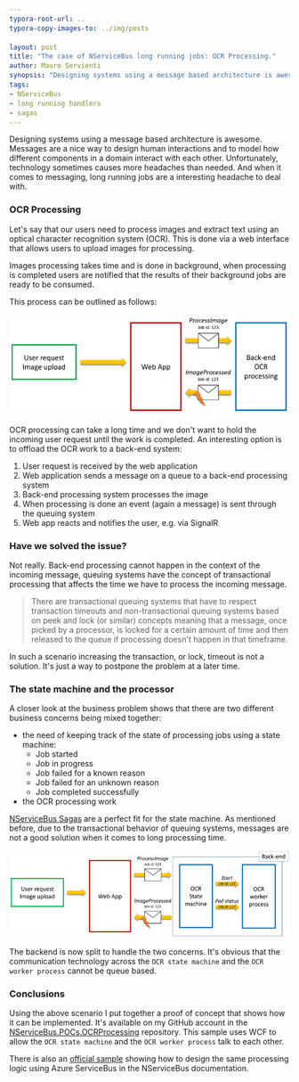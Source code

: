 ```yaml
---
typora-root-url: ..
typora-copy-images-to: ../img/posts

layout: post
title: "The case of NServiceBus long running jobs: OCR Processing."
author: Mauro Servienti
synopsis: "Designing systems using a message based architecture is awesome. Messages are a nice way to design human interactions and to model how different components in a domain interact with each other. Unfortunately, technology sometimes causes more headaches than needed. And when it comes to messaging, long running jobs are a interesting headache to deal with."
tags:
- NServiceBus
- long running handlers
- sagas
---
```


Designing systems using a message based architecture is awesome. Messages are a nice way to design human interactions and to model how different components in a domain interact with each other.
Unfortunately, technology sometimes causes more headaches than needed. And when it comes to messaging, long running jobs are a interesting headache to deal with.

### OCR Processing

Let's say that our users need to process images and extract text using an optical character recognition system (OCR). This is done via a web interface that allows users to upload images for processing.

Images processing takes time and is done in background, when processing is completed users are notified that the results of their background jobs are ready to be consumed.

This process can be outlined as follows:

![1482055831647](/img\posts\1482055831647.png)

OCR processing can take a long time and we don't want to hold the incoming user request until the work is completed. An interesting option is to offload the OCR work to a back-end system:

1. User request is received by the web application
2. Web application sends a message on a queue to a back-end processing system
3. Back-end processing system processes the image
4. When processing is done an event (again a message) is sent through the queuing system
5. Web app reacts and notifies the user, e.g. via SignalR

### Have we solved the issue?

Not really. Back-end processing cannot happen in the context of the incoming message, queuing systems have the concept of transactional processing that affects the time we have to process the incoming message.

> There are transactional queuing systems that have to respect transaction timeouts and non-transactional queuing systems based on peek and lock (or similar) concepts meaning that a message, once picked by a processor, is locked for a certain amount of time and then released to the queue if processing doesn't happen in that timeframe.

In such a scenario increasing the transaction, or lock, timeout is not a solution. It's just a way to postpone the problem at a later time.

### The state machine and the processor

A closer look at the business problem shows that there are two different business concerns being mixed together:

* the need of keeping track of the state of processing jobs using a state machine:
  * Job started
  * Job in progress
  * Job failed for a known reason
  * Job failed for an unknown reason
  * Job completed successfully
* the OCR processing work

[NServiceBus Sagas](https://docs.particular.net/nservicebus/sagas/) are a perfect fit for the state machine. As mentioned before, due to the transactional behavior of queuing systems, messages are not a good solution when it comes to long processing time.

![1482059636774](/img\posts\1482059636774.png)

The backend is now split to handle the two concerns. It's obvious that the communication technology across the `OCR state machine` and the `OCR worker process` cannot be queue based.

### Conclusions

Using the above scenario I put together a proof of concept that shows how it can be implemented. It's available on my GitHub account in the [NServiceBus.POCs.OCRProcessing](https://github.com/mauroservienti/NServiceBus.POCs.OCRProcessing) repository. This sample uses WCF to allow the `OCR state machine` and the `OCR worker process` talk to each other.

There is also an [official sample](https://docs.particular.net/samples/azure/azure-service-bus-long-running/) showing how to design the same processing logic using Azure ServiceBus in the NServiceBus documentation.
